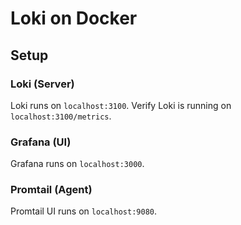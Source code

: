 # Loki on Docker

## Setup

### Loki (Server)
Loki runs on `localhost:3100`.
Verify Loki is running on `localhost:3100/metrics`.

### Grafana (UI)
Grafana runs on `localhost:3000`.

### Promtail (Agent)
Promtail UI runs on `localhost:9080`.
